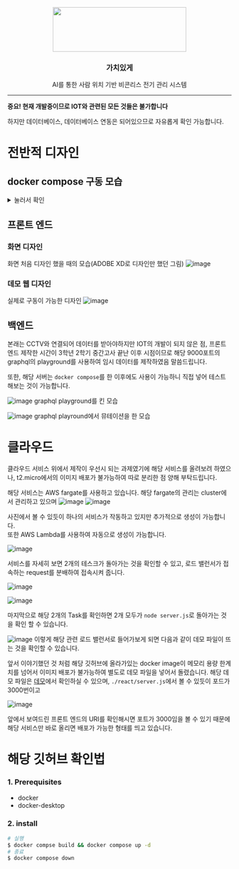 <p align="center">
  <img width="300" height="100" src="https://github.com/dennis0324/temptemp/assets/50710829/e2e0023c-18d0-447f-9b4d-7132bc3effda">
</p>
<h3 align="center">가치있게</h3>
<p align="center">
  AI를 통한 사람 위치 기반 비콘리스 전기 관리 시스템
</p>

---

**중요! 현재 개발중이므로 IOT와 관련된 모든 것들은 불가합니다**

하지만 데이터베이스, 데이터베이스 연동은 되어있으므로 자유롭게 확인 가능합니다.

# 전반적 디자인
## docker compose 구동 모습
<details>
  <summary>눌러서 확인</summary>
  
![image](https://github.com/dennis0324/temptemp/assets/50710829/2531b17e-43e1-4a70-9e67-5f308c7b6538)
  
![image](https://github.com/dennis0324/temptemp/assets/50710829/a99143d8-f1cd-42ed-981e-6caff4db8fc4)  
</details>

## 프론트 엔드
### 화면 디자인
화면 처음 디자인 했을 때의 모습(ADOBE XD로 디자인만 했던 그림)
![image](https://github.com/dennis0324/temptemp/assets/50710829/bb679890-c229-456d-88ad-ebc973127c3b)

### 데모 웹 디자인
실제로 구동이 가능한 디자인 
![image](https://github.com/dennis0324/temptemp/assets/50710829/b9091830-b815-4560-9eb2-4ac5dd71df32)


## 백엔드
본래는 CCTV와 연결되어 데이터를 받아야하지만 IOT의 개발이 되지 않은 점, 프론트 엔드 제작한 시간이 3학년 2학기 중간고사 끝난 이후 시점이므로 해당 9000포트의 graphql의 playground를 사용하여 임시 데이터를 제작하였음 말씀드립니다.

또한, 해당 서버는 `docker compose`를 한 이후에도 사용이 가능하니 직접 넣어 테스트 해보는 것이 가능합니다.

![image](https://github.com/dennis0324/temptemp/assets/50710829/66afd289-7dca-40d2-9df1-71b50ff88321)
graphql playground를 킨 모습

![image](https://github.com/dennis0324/temptemp/assets/50710829/926a1779-7e84-4a42-9870-33694a903357)
graphql playround에서 뮤테이션을 한 모습

# 클라우드
클라우드 서비스 위에서 제작이 우선시 되는 과제였기에 해당 서비스를 올려보려 하였으나, t2.micro에서의 이미지 배포가 불가능하여 따로 분리한 점 양해 부탁드립니다.

해당 서비스는 AWS fargate를 사용하고 있습니다.
해당 fargate의 관리는 cluster에서 관리하고 있으며
![image](https://github.com/dennis0324/temptemp/assets/50710829/c95ba7e1-f77b-438d-af88-824e43f8bbc6)
![image](https://github.com/dennis0324/temptemp/assets/50710829/1bf4c86c-f00c-4917-9125-652a0301990b)

사진에서 볼 수 있듯이 하나의 서비스가 작동하고 있지만 추가적으로 생성이 가능합니다.</br>
또한 AWS Lambda를 사용하여 자동으로 생성이 가능합니다.

![image](https://github.com/dennis0324/temptemp/assets/50710829/e9b0c69c-2078-4f7d-b0c1-d197a62c7606)

서비스를 자세히 보면 2개의 테스크가 돌아가는 것을 확인할 수 있고, 로드 밸런서가 접속하는 request를 분배하여 접속시켜 줍니다.

![image](https://github.com/dennis0324/temptemp/assets/50710829/1b919c66-648e-498c-bcbe-3dfd8f87e0bf)

![image](https://github.com/dennis0324/temptemp/assets/50710829/b7c60c82-73b9-4337-880f-5249f8d43af9)

마지막으로 해당 2개의 Task를 확인하면 2개 모두가 `node server.js`로 돌아가는 것을 확인 할 수 있습니다.

![image](https://github.com/dennis0324/temptemp/assets/50710829/ec2e2212-a58c-49de-994a-b252a8dea0ae)
이렇게 해당 관련 로드 밸런서로 들어가보게 되면 다음과 같이 데모 파일이 뜨는 것을 확인할 수 있습니다.

앞서 이야기했던 것 처럼 해당 깃허브에 올라가있는 docker image이 메모리 용량 한계치를 넘어서 이미지 배포가 불가능하여 별도로 데모 파일을 넣어서 돌렸습니다.
해당 데모 파일은 [데모](https://github.com/dennis0324/AWStemp)에서 확인하실 수 있으며, `./react/server.js`에서 볼 수 있듯이 포드가 3000번이고 

![image](https://github.com/dennis0324/temptemp/assets/50710829/2f4e975e-a78f-42bd-be64-44bce40cbaeb)

앞에서 보여드린 프론트 엔드의 URI를 확인해시면 포트가 3000임을 볼 수 있기 때문에 해당 서비스만 바로 올리면 배포가 가능한 형태를 띄고 있습니다.

# 해당 깃허브 확인법

### 1. Prerequisites
- docker
- docker-desktop

### 2. install
```bash
# 실행
$ docker compse build && docker compose up -d
# 종료
$ docker compose down
```
